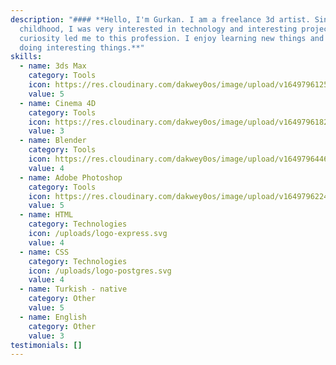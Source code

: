 ```yaml
---
description: "#### **Hello, I'm Gurkan. I am a freelance 3d artist. Since my
  childhood, I was very interested in technology and interesting projects. This
  curiosity led me to this profession. I enjoy learning new things and I enjoy
  doing interesting things.**"
skills:
  - name: 3ds Max
    category: Tools
    icon: https://res.cloudinary.com/dakwey0os/image/upload/v1649796125/3dsMax2017_ulatsh.png
    value: 5
  - name: Cinema 4D
    category: Tools
    icon: https://res.cloudinary.com/dakwey0os/image/upload/v1649796182/C4D_Logo_awwklv.png
    value: 3
  - name: Blender
    category: Tools
    icon: https://res.cloudinary.com/dakwey0os/image/upload/v1649796446/1280px-Logo_Blender.svg_r2ktld.png
    value: 4
  - name: Adobe Photoshop
    category: Tools
    icon: https://res.cloudinary.com/dakwey0os/image/upload/v1649796224/1024px-Adobe_Photoshop_CC_icon.svg_l5voam.png
    value: 5
  - name: HTML
    category: Technologies
    icon: /uploads/logo-express.svg
    value: 4
  - name: CSS
    category: Technologies
    icon: /uploads/logo-postgres.svg
    value: 4
  - name: Turkish - native
    category: Other
    value: 5
  - name: English
    category: Other
    value: 3
testimonials: []
---
```

